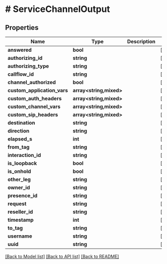 # # ServiceChannelOutput

## Properties

Name | Type | Description | Notes
------------ | ------------- | ------------- | -------------
**answered** | **bool** |  | [optional]
**authorizing_id** | **string** |  | [optional]
**authorizing_type** | **string** |  | [optional]
**callflow_id** | **string** |  | [optional]
**channel_authorized** | **bool** |  | [optional]
**custom_application_vars** | **array<string,mixed>** |  | [optional]
**custom_auth_headers** | **array<string,mixed>** |  | [optional]
**custom_channel_vars** | **array<string,mixed>** |  | [optional]
**custom_sip_headers** | **array<string,mixed>** |  | [optional]
**destination** | **string** |  | [optional]
**direction** | **string** |  | [optional]
**elapsed_s** | **int** |  | [optional]
**from_tag** | **string** |  | [optional]
**interaction_id** | **string** |  | [optional]
**is_loopback** | **bool** |  | [optional]
**is_onhold** | **bool** |  | [optional]
**other_leg** | **string** |  | [optional]
**owner_id** | **string** |  | [optional]
**presence_id** | **string** |  | [optional]
**request** | **string** |  | [optional]
**reseller_id** | **string** |  | [optional]
**timestamp** | **int** |  | [optional]
**to_tag** | **string** |  | [optional]
**username** | **string** |  | [optional]
**uuid** | **string** |  | [optional]

[[Back to Model list]](../../README.md#models) [[Back to API list]](../../README.md#endpoints) [[Back to README]](../../README.md)
